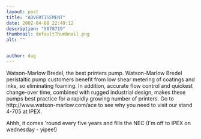 ```yaml
---
layout: post
title: "ADVERTISEMENT"
date: 2002-04-08 22:49:12
description: "5878719"
thumbnail: defaultThumbnail.png
alt: ""


author: dug
---
```


<p>Watson-Marlow Bredel, the best printers pump. Watson-Marlow Bredel peristaltic pump customers benefit from low shear metering of coatings and inks, so eliminating foaming. In addition, accurate flow control and quickest change-over time, combined with rugged industrial design, makes these pumps best practice for a rapidly growing number of printers. Go to http://www.watson-marlow.com/ace to see why you need to visit our stand 4-705 at <span class="caps">IPEX.</span></p>

<p>Ahhh, it comes 'round every five years and fills the <span class="caps">NEC </span>(I'm off to <span class="caps">IPEX </span>on wednesday - yipee!)</p>
